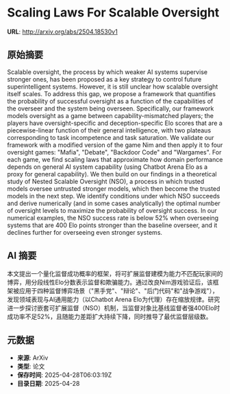 # Scaling Laws For Scalable Oversight

**URL**: http://arxiv.org/abs/2504.18530v1

## 原始摘要

Scalable oversight, the process by which weaker AI systems supervise stronger
ones, has been proposed as a key strategy to control future superintelligent
systems. However, it is still unclear how scalable oversight itself scales. To
address this gap, we propose a framework that quantifies the probability of
successful oversight as a function of the capabilities of the overseer and the
system being overseen. Specifically, our framework models oversight as a game
between capability-mismatched players; the players have oversight-specific and
deception-specific Elo scores that are a piecewise-linear function of their
general intelligence, with two plateaus corresponding to task incompetence and
task saturation. We validate our framework with a modified version of the game
Nim and then apply it to four oversight games: "Mafia", "Debate", "Backdoor
Code" and "Wargames". For each game, we find scaling laws that approximate how
domain performance depends on general AI system capability (using Chatbot Arena
Elo as a proxy for general capability). We then build on our findings in a
theoretical study of Nested Scalable Oversight (NSO), a process in which
trusted models oversee untrusted stronger models, which then become the trusted
models in the next step. We identify conditions under which NSO succeeds and
derive numerically (and in some cases analytically) the optimal number of
oversight levels to maximize the probability of oversight success. In our
numerical examples, the NSO success rate is below 52% when overseeing systems
that are 400 Elo points stronger than the baseline overseer, and it declines
further for overseeing even stronger systems.


## AI 摘要

本文提出一个量化监督成功概率的框架，将可扩展监督建模为能力不匹配玩家间的博弈，用分段线性Elo分数表示监督和欺骗能力。通过改良Nim游戏验证后，该框架被应用于四种监督博弈场景（"黑手党"、"辩论"、"后门代码"和"战争游戏"），发现领域表现与AI通用能力（以Chatbot Arena Elo为代理）存在缩放规律。研究进一步探讨嵌套可扩展监督（NSO）机制，当监督对象比基线监督者强400Elo时成功率不足52%，且随能力差距扩大持续下降，同时推导了最优监督层级数。

## 元数据

- **来源**: ArXiv
- **类型**: 论文
- **保存时间**: 2025-04-28T06:03:19Z
- **目录日期**: 2025-04-28
